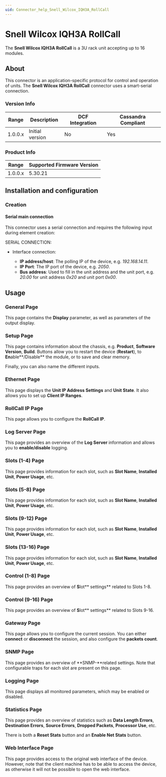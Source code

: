 ```yaml
---
uid: Connector_help_Snell_Wilcox_IQH3A_RollCall
---
```


# Snell Wilcox IQH3A RollCall

The **Snell Wilcox IQH3A RollCall** is a 3U rack unit accepting up to 16 modules.

## About

This connector is an application-specific protocol for control and operation of units. The **Snell Wilcox IQH3A RollCall** connector uses a smart-serial connection.

### Version Info

| **Range** | **Description** | **DCF Integration** | **Cassandra Compliant** |
|------------------|-----------------|---------------------|-------------------------|
| 1.0.0.x          | Initial version | No                  | Yes                     |

### Product Info

| Range | Supported Firmware Version |
|------------------|-----------------------------|
| 1.0.0.x          | 5.30.21                     |

## Installation and configuration

### Creation

#### Serial main connection

This connector uses a serial connection and requires the following input during element creation:

SERIAL CONNECTION:

- Interface connection:

  - **IP address/host**: The polling IP of the device, e.g. *192.168.14.11*.
  - **IP Port**: The IP port of the device, e.g. *2050*.
  - **Bus address**: Used to fill in the unit address and the unit port, e.g. *20.00* for unit address *0x20* and unit port *0x00*.

## Usage

### General Page

This page contains the **Display** parameter, as well as parameters of the output display.

### Setup Page

This page contains information about the chassis, e.g. **Product**, **Software** **Version**, **Build**. Buttons allow you to restart the device (**Restart**), to **En**able**/Disable** the module, or to save and clear memory.

Finally, you can also name the different inputs.

### Ethernet Page

This page displays the **Unit IP Address Settings** and **Unit State**. It also allows you to set up **Client IP Ranges**.

### RollCall IP Page

This page allows you to configure the **RollCall IP**.

### Log Server Page

This page provides an overview of the **Log Server** information and allows you to **enable/disable** logging.

### Slots (1-4) Page

This page provides information for each slot, such as **Slot Name**, **Installed Unit**, **Power Usage**, etc.

### Slots (5-8) Page

This page provides information for each slot, such as **Slot Name**, **Installed Unit**, **Power Usage**, etc.

### Slots (9-12) Page

This page provides information for each slot, such as **Slot Name**, **Installed Unit**, **Power Usage**, etc.

### Slots (13-16) Page

This page provides information for each slot, such as **Slot Name**, **Installed Unit**, **Power Usage**, etc.

### Control (1-8) Page

This page provides an overview of **S**lot** settings** related to Slots 1-8.

### Control (9-16) Page

This page provides an overview of **S**lot** settings** related to Slots 9-16.

### Gateway Page

This page allows you to configure the current session. You can either **connect** or **disconnect** the session, and also configure the **packets count**.

### SNMP Page

This page provides an overview of **SNMP-**related settings. Note that configurable traps for each slot are present on this page.

### Logging Page

This page displays all monitored parameters, which may be enabled or disabled.

### Statistics Page

This page provides an overview of statistics such as **Data Length Errors**, **Destination Errors**, **Source Errors**, **Dropped Packets**, **Processor Use**, etc.

There is both a **Reset Stats** button and an **Enable Net Stats** button.

### Web Interface Page

This page provides access to the original web interface of the device. However, note that the client machine has to be able to access the device, as otherwise it will not be possible to open the web interface.
